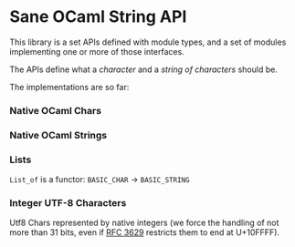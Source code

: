 
Sane OCaml String API
=====================


This library is a set APIs defined with module types, and a set of
modules implementing one or more of those interfaces.

The APIs define what a *character* and a *string of characters* should
be.

The implementations are so far:

### Native OCaml Chars

### Native OCaml Strings

### Lists

`List_of` is a functor: `BASIC_CHAR` → `BASIC_STRING`

### Integer UTF-8 Characters

Utf8 Chars represented by native integers (we force the handling
of not more than 31 bits, even if
[RFC 3629][RFC3629] restricts them to end at U+10FFFF).

[wikipedia:UTF-8]: http://en.wikipedia.org/wiki/UTF-8
[RFC3629]: http://tools.ietf.org/html/rfc3629
